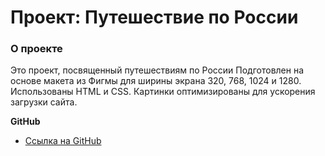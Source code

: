 # Проект: Путешествие по России

### О проекте

Это проект, посвященный путешествиям по России
Подготовлен на основе макета из Фигмы для ширины экрана 320, 768, 1024 и 1280.
Использованы HTML и CSS. Картинки оптимизированы для ускорения загрузки сайта.

**GitHub**

* [Ссылка на GitHub](https://www.figma.com/file/5S2WSbEFL6awjVWJ0NWL8Q/Sprint-3_-Russia-_-desktop-mobile?node-id=28503%3A0)

